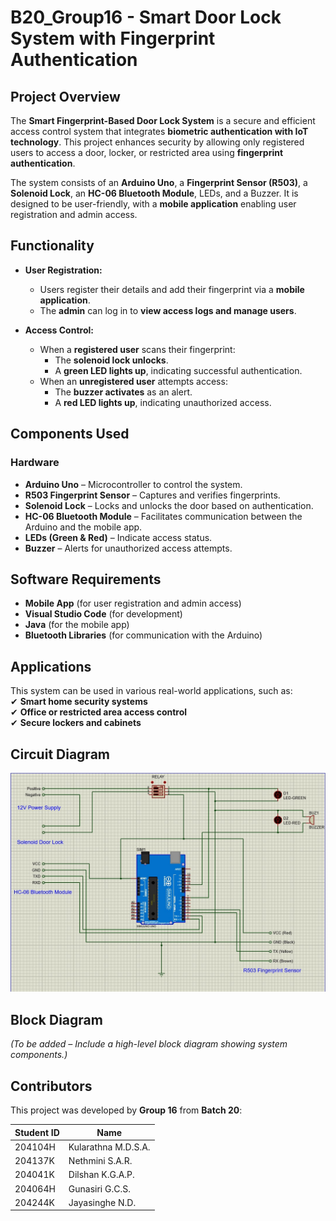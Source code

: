 # B20_Group16 - Smart Door Lock System with Fingerprint Authentication

## Project Overview  
The **Smart Fingerprint-Based Door Lock System** is a secure and efficient access control system that integrates **biometric authentication with IoT technology**. This project enhances security by allowing only registered users to access a door, locker, or restricted area using **fingerprint authentication**.  

The system consists of an **Arduino Uno**, a **Fingerprint Sensor (R503)**, a **Solenoid Lock**, an **HC-06 Bluetooth Module**, LEDs, and a Buzzer. It is designed to be user-friendly, with a **mobile application** enabling user registration and admin access.  

## Functionality  
- **User Registration:**  
  - Users register their details and add their fingerprint via a **mobile application**.  
  - The **admin** can log in to **view access logs and manage users**.  

- **Access Control:**  
  - When a **registered user** scans their fingerprint:  
    - The **solenoid lock unlocks**.  
    - A **green LED lights up**, indicating successful authentication.  
  - When an **unregistered user** attempts access:  
    - The **buzzer activates** as an alert.  
    - A **red LED lights up**, indicating unauthorized access.  

## Components Used  
### Hardware  
- **Arduino Uno** – Microcontroller to control the system.  
- **R503 Fingerprint Sensor** – Captures and verifies fingerprints.  
- **Solenoid Lock** – Locks and unlocks the door based on authentication.  
- **HC-06 Bluetooth Module** – Facilitates communication between the Arduino and the mobile app.  
- **LEDs (Green & Red)** – Indicate access status.  
- **Buzzer** – Alerts for unauthorized access attempts.  

## **Software Requirements**  
- **Mobile App** (for user registration and admin access)  
- **Visual Studio Code** (for development)  
- **Java** (for the mobile app)  
- **Bluetooth Libraries** (for communication with the Arduino)

## Applications  
This system can be used in various real-world applications, such as:  
✔ **Smart home security systems**  
✔ **Office or restricted area access control**  
✔ **Secure lockers and cabinets**  

## Circuit Diagram  
![Circuit Diagram](Circuit_Diagram.jpg)

## Block Diagram  
*(To be added – Include a high-level block diagram showing system components.)*  

## Contributors  
This project was developed by **Group 16** from **Batch 20**:  

| Student ID | Name |  
|------------|-------------------------|  
| 204104H | Kularathna M.D.S.A. |  
| 204137K | Nethmini S.A.R. |  
| 204041K | Dilshan K.G.A.P. |  
| 204064H | Gunasiri G.C.S. |  
| 204244K | Jayasinghe N.D. |  
